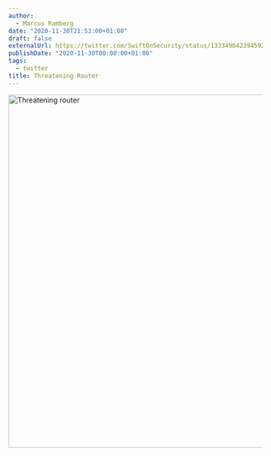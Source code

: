 ```yaml
---
author:
  - Marcus Ramberg
date: "2020-11-30T21:53:00+01:00"
draft: false
externalUrl: https://twitter.com/SwiftOnSecurity/status/1333498423945928705
publishDate: "2020-11-30T00:00:00+01:00"
tags:
  - twitter
title: Threatening Router
---
```


<img alt="Threatening router" src="/images/2024-01-02-router.png" width=700/>
